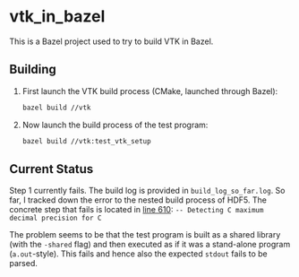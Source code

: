 # vtk_in_bazel

This is a Bazel project used to try to build VTK in Bazel.

## Building

1. First launch the VTK build process (CMake, launched through Bazel):

    ```bash
    bazel build //vtk
    ```

2. Now launch the build process of the test program:

    ```bash
    bazel build //vtk:test_vtk_setup
    ```

## Current Status

Step 1 currently fails. The build log is provided in `build_log_so_far.log`.
So far, I tracked down the error to the nested build process of HDF5.
The concrete step that fails is located in [line 610](https://github.com/jons-pf/vtk_in_bazel/blob/main/build_log_so_far.log#L610):
`-- Detecting C maximum decimal precision for C`

The problem seems to be that the test program is built as a shared library (with the `-shared` flag)
and then executed as if it was a stand-alone program (`a.out`-style).
This fails and hence also the expected `stdout` fails to be parsed.
